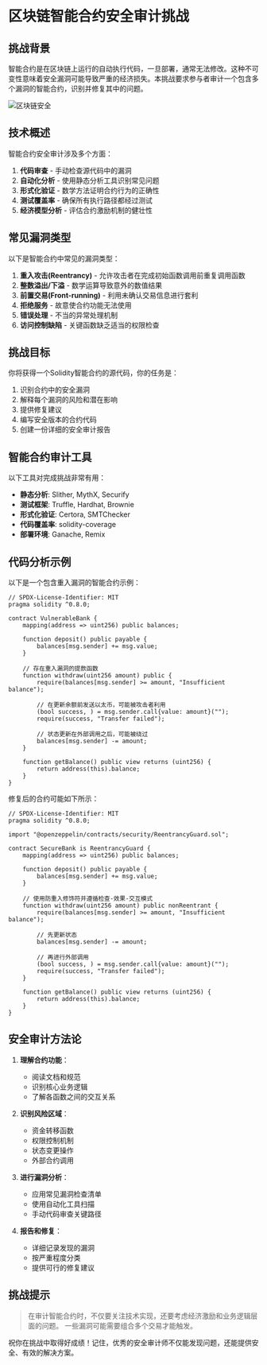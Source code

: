 # 区块链智能合约安全审计挑战

## 挑战背景

智能合约是在区块链上运行的自动执行代码，一旦部署，通常无法修改。这种不可变性意味着安全漏洞可能导致严重的经济损失。本挑战要求参与者审计一个包含多个漏洞的智能合约，识别并修复其中的问题。

![区块链安全](assets/blockchain-icon.png)

## 技术概述

智能合约安全审计涉及多个方面：

1. **代码审查** - 手动检查源代码中的漏洞
2. **自动化分析** - 使用静态分析工具识别常见问题
3. **形式化验证** - 数学方法证明合约行为的正确性
4. **测试覆盖率** - 确保所有执行路径都经过测试
5. **经济模型分析** - 评估合约激励机制的健壮性

## 常见漏洞类型

以下是智能合约中常见的漏洞类型：

1. **重入攻击(Reentrancy)** - 允许攻击者在完成初始函数调用前重复调用函数
2. **整数溢出/下溢** - 数学运算导致意外的数值结果
3. **前置交易(Front-running)** - 利用未确认交易信息进行套利
4. **拒绝服务** - 故意使合约功能无法使用
5. **错误处理** - 不当的异常处理机制
6. **访问控制缺陷** - 关键函数缺乏适当的权限检查

## 挑战目标

你将获得一个Solidity智能合约的源代码，你的任务是：

1. 识别合约中的安全漏洞
2. 解释每个漏洞的风险和潜在影响
3. 提供修复建议
4. 编写安全版本的合约代码
5. 创建一份详细的安全审计报告

## 智能合约审计工具

以下工具对完成挑战非常有用：

- **静态分析**: Slither, MythX, Securify
- **测试框架**: Truffle, Hardhat, Brownie
- **形式化验证**: Certora, SMTChecker
- **代码覆盖率**: solidity-coverage
- **部署环境**: Ganache, Remix

## 代码分析示例

以下是一个包含重入漏洞的智能合约示例：

```solidity
// SPDX-License-Identifier: MIT
pragma solidity ^0.8.0;

contract VulnerableBank {
    mapping(address => uint256) public balances;
    
    function deposit() public payable {
        balances[msg.sender] += msg.value;
    }
    
    // 存在重入漏洞的提款函数
    function withdraw(uint256 amount) public {
        require(balances[msg.sender] >= amount, "Insufficient balance");
        
        // 在更新余额前发送以太币，可能被攻击者利用
        (bool success, ) = msg.sender.call{value: amount}("");
        require(success, "Transfer failed");
        
        // 状态更新在外部调用之后，可能被绕过
        balances[msg.sender] -= amount;
    }
    
    function getBalance() public view returns (uint256) {
        return address(this).balance;
    }
}
```

修复后的合约可能如下所示：

```solidity
// SPDX-License-Identifier: MIT
pragma solidity ^0.8.0;

import "@openzeppelin/contracts/security/ReentrancyGuard.sol";

contract SecureBank is ReentrancyGuard {
    mapping(address => uint256) public balances;
    
    function deposit() public payable {
        balances[msg.sender] += msg.value;
    }
    
    // 使用防重入修饰符并遵循检查-效果-交互模式
    function withdraw(uint256 amount) public nonReentrant {
        require(balances[msg.sender] >= amount, "Insufficient balance");
        
        // 先更新状态
        balances[msg.sender] -= amount;
        
        // 再进行外部调用
        (bool success, ) = msg.sender.call{value: amount}("");
        require(success, "Transfer failed");
    }
    
    function getBalance() public view returns (uint256) {
        return address(this).balance;
    }
}
```

## 安全审计方法论

1. **理解合约功能**：
   - 阅读文档和规范
   - 识别核心业务逻辑
   - 了解各函数之间的交互关系

2. **识别风险区域**：
   - 资金转移函数
   - 权限控制机制
   - 状态变更操作
   - 外部合约调用

3. **进行漏洞分析**：
   - 应用常见漏洞检查清单
   - 使用自动化工具扫描
   - 手动代码审查关键路径

4. **报告和修复**：
   - 详细记录发现的漏洞
   - 按严重程度分类
   - 提供可行的修复建议

## 挑战提示

> 在审计智能合约时，不仅要关注技术实现，还要考虑经济激励和业务逻辑层面的问题。
> 一些漏洞可能需要组合多个交易才能触发。

祝你在挑战中取得好成绩！记住，优秀的安全审计师不仅能发现问题，还能提供安全、有效的解决方案。 
